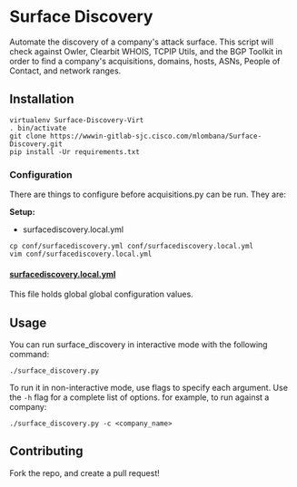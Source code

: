 
# Surface Discovery

Automate the discovery of a company's attack surface. This script will check against Owler, Clearbit
WHOIS, TCPIP Utils, and the BGP Toolkit in order to find a company's acquisitions, domains, hosts,
ASNs, People of Contact, and network ranges.

## Installation

```
virtualenv Surface-Discovery-Virt
. bin/activate
git clone https://wwwin-gitlab-sjc.cisco.com/mlombana/Surface-Discovery.git
pip install -Ur requirements.txt
```

### Configuration

There are things to configure before acquisitions.py can be run. They are:

**Setup:**
* surfacediscovery.local.yml

```shell
cp conf/surfacediscovery.yml conf/surfacediscovery.local.yml
vim conf/surfacediscovery.local.yml
```
#### [surfacediscovery.local.yml](./surface-discovery/conf/surfacediscovery.yml)

This file holds global global configuration values.

## Usage

You can run surface_discovery in interactive mode with the following command:

```
./surface_discovery.py
```

To run it in non-interactive mode, use flags to specify each argument. Use the `-h` flag for a
complete list of options. for example, to run against a company:

```
./surface_discovery.py -c <company_name>
```


## Contributing

Fork the repo, and create a pull request!
